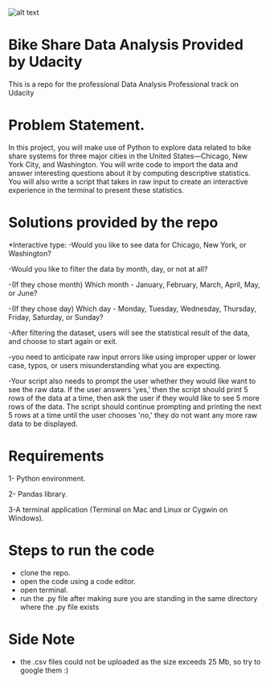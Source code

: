 ![alt text](https://miro.medium.com/max/825/0*Dgkc35WIkcAVHbMC.jpg)
# Bike Share Data Analysis Provided by Udacity
This is a repo for the professional Data Analysis Professional track on Udacity

# Problem Statement. 
In this project, you will make use of Python to explore data related to bike share systems for three major cities in the United States—Chicago, New York City, and Washington. You will write code to import the data and answer interesting questions about it by computing descriptive statistics. You will also write a script that takes in raw input to create an interactive experience in the terminal to present these statistics.  



# Solutions provided by the repo
*Interactive type:
-Would you like to see data for Chicago, New York, or Washington?  

-Would you like to filter the data by month, day, or not at all?  

-(If they chose month) Which month - January, February, March, April, May, or June?  

-(If they chose day) Which day - Monday, Tuesday, Wednesday, Thursday, Friday, Saturday, or Sunday?  

-After filtering the dataset, users will see the statistical result of the data, and choose to start again or exit. 

-you need to anticipate raw input errors like using improper upper or lower case, typos, or users misunderstanding what you are expecting.  

-Your script also needs to prompt the user whether they would like want to see the raw data. If the user answers 'yes,' then the script should print 5 rows of the data at a time, then ask the user if they would like to see 5 more rows of the data. The script should continue prompting and printing the next 5 rows at a time until the user chooses 'no,' they do not want any more raw data to be displayed.  


# Requirements
1- Python environment. 

2- Pandas library.  

3-A terminal application (Terminal on Mac and Linux or Cygwin on Windows).

# Steps to run the code
- clone the repo. 
- open the code using a code editor. 
- open terminal. 
- run the .py file after making sure you are standing in the same directory where the .py file exists

# Side Note
- the .csv files could not be uploaded as the size exceeds 25 Mb, so try to google them :)







